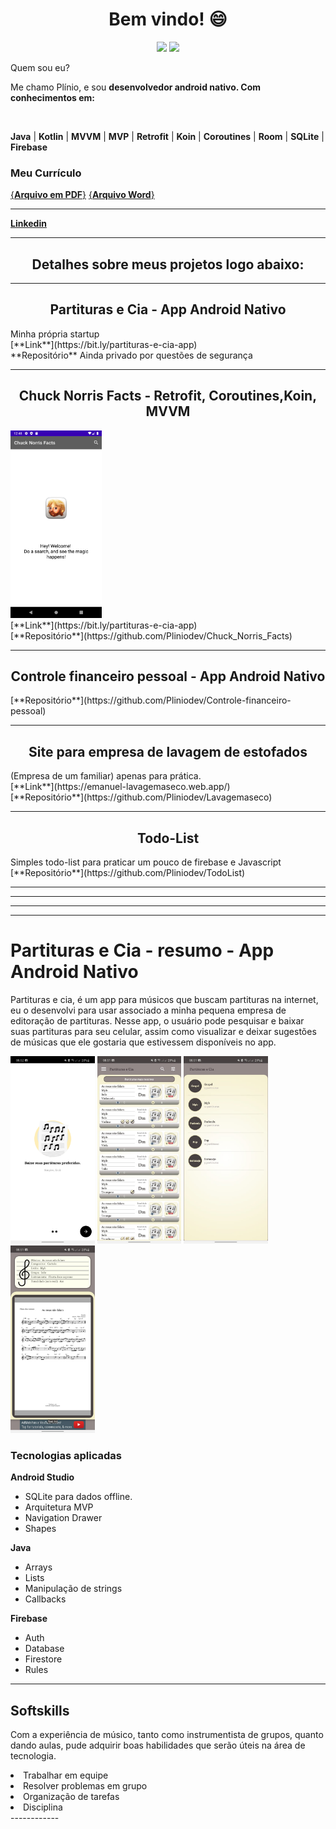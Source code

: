 <h1 align="center">
Bem vindo! 😄
</h1>
<p align="center">
<img height="180em" src="https://github-readme-stats.vercel.app/api?username=pliniodev&show_icons=true&theme=dracula&include_all_commits=true&count_private=true"/>
<img height="180em" src="https://github-readme-stats.vercel.app/api/top-langs/?username=pliniodev&layout=compact&langs_count=8&theme=dracula&count_private=true"/>
<!--[![willianrod's wakatime stats](https://github-readme-stats.vercel.app/api/wakatime?username=pliniodev)](https://github.com/anuraghazra/github-readme-stats)-->
</p>
<!--[![Top Langs](https://github-readme-stats.vercel.app/api/top-langs/?username=pliniodev)](https://github.com/anuraghazra/github-readme-stats)-->


Quem sou eu?
<p>Me chamo Plínio, e sou <b>desenvolvedor android nativo. Com conhecimentos em:</b></p><br>

**Java** | **Kotlin** | **MVVM** | **MVP** | **Retrofit** | **Koin** | **Coroutines** | **Room** | **SQLite** | **Firebase**

### Meu Currículo
[{**Arquivo em PDF**}](https://github.com/Pliniodev/Pliniodev/blob/main/Curr%C3%ADculo%20tecnologia%20Pl%C3%ADnio.pdf) 
[{**Arquivo Word**}](https://github.com/Pliniodev/Pliniodev/blob/main/Curr%C3%ADculo%20tecnologia%20Pl%C3%ADnio.doc) <br>

------------

[**Linkedin**](www.linkedin.com/in/plinio-dev-android-junior)

------------

<h2 align="center">Detalhes sobre meus projetos logo abaixo:</h2>

------------

<h2 align="center">Partituras e Cia - App Android Nativo</h2>
Minha própria startup<br>
[**Link**](https://bit.ly/partituras-e-cia-app) <br>
**Repositório** Ainda privado por questões de segurança

------------

<h2 align="center">Chuck Norris Facts - Retrofit, Coroutines,Koin, MVVM</h2>
<img height="300em" src="https://github.com/Pliniodev/Pliniodev/blob/main/Screenshot_20210422_214854.png"/><br>
[**Link**](https://bit.ly/partituras-e-cia-app) <br>
[**Repositório**](https://github.com/Pliniodev/Chuck_Norris_Facts) 

------------

<h2 align="center">Controle financeiro pessoal - App Android Nativo</h2>
[**Repositório**](https://github.com/Pliniodev/Controle-financeiro-pessoal) 

------------

<h2 align="center">Site para empresa de lavagem de estofados</h2>
(Empresa de um familiar) apenas para prática.<br>
[**Link**](https://emanuel-lavagemaseco.web.app/) <br>
[**Repositório**](https://github.com/Pliniodev/Lavagemaseco) 

------------

<h2 align="center">Todo-List</h2>
Simples todo-list para praticar um pouco de firebase e Javascript <br>
[**Repositório**](https://github.com/Pliniodev/TodoList)  

------------
------------
------------
------------

# Partituras e Cia - resumo - App Android Nativo
<p>Partituras e cia, é um app para músicos que buscam partituras na internet, eu o desenvolvi para usar associado a minha pequena empresa de editoração de partituras.
Nesse app, o usuário pode pesquisar e baixar suas partituras para seu celular, assim como visualizar e deixar sugestões de músicas que ele gostaria que estivessem disponíveis no app.</p>

<p>
  <img height="300em" src="https://github.com/Pliniodev/Pliniodev/blob/main/WhatsApp%20Image%202021-01-29%20at%2008.53.15.jpeg" />
  <img height="300em" src="https://github.com/Pliniodev/Pliniodev/blob/main/WhatsApp%20Image%202021-01-29%20at%2008.53.15%20(4).jpeg"/>
  <img height="300em" src="https://github.com/Pliniodev/Pliniodev/blob/main/WhatsApp%20Image%202021-01-29%20at%2008.53.15%20(3).jpeg"/>
  <img height="300em" src="https://github.com/Pliniodev/Pliniodev/blob/main/WhatsApp%20Image%202021-01-29%20at%2008.53.15%20(1).jpeg"/>
  
<p/>

### Tecnologias aplicadas
**Android Studio**
* SQLite para dados offline.
* Arquitetura MVP
* Navigation Drawer
* Shapes

**Java**
* Arrays
* Lists
* Manipulação de strings
* Callbacks

**Firebase**
* Auth
* Database
* Firestore
* Rules


------------------------
<h2>
Softskills
</h2>
<p>Com a experiência de músico, tanto como instrumentista de grupos, quanto dando aulas, pude adquirir boas habilidades que serão úteis na área de tecnologia.
</p>
<li>Trabalhar em equipe</li><li>Resolver problemas em grupo</li><li>Organização de tarefas</li><li>Disciplina</li>
------------



<!--
**Pliniodev/Pliniodev** is a ✨ _special_ ✨ repository because its `README.md` (this file) appears on your GitHub profile.

Here are some ideas to get you started:

- 🔭 I’m currently working on ...
- 🌱 I’m currently learning ...
- 👯 I’m looking to collaborate on ...
- 🤔 I’m looking for help with ...
- 💬 Ask me about ...
- 📫 How to reach me: ...
- 😄 Pronouns: ...
- ⚡ Fun fact: ...

